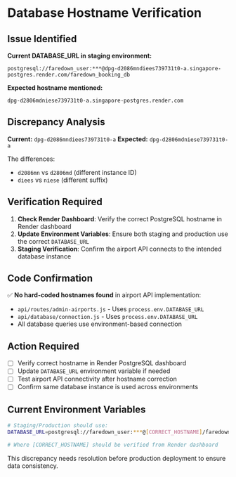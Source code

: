 # Database Hostname Verification

## Issue Identified

**Current DATABASE_URL in staging environment:**

```
postgresql://faredown_user:***@dpg-d2086mndiees739731t0-a.singapore-postgres.render.com/faredown_booking_db
```

**Expected hostname mentioned:**

```
dpg-d2806mdniese739731t0-a.singapore-postgres.render.com
```

## Discrepancy Analysis

**Current:** `dpg-d2086mndiees739731t0-a`
**Expected:** `dpg-d2806mdniese739731t0-a`

The differences:

- `d2086mn` vs `d2806md` (different instance ID)
- `diees` vs `niese` (different suffix)

## Verification Required

1. **Check Render Dashboard**: Verify the correct PostgreSQL hostname in Render dashboard
2. **Update Environment Variables**: Ensure both staging and production use the correct `DATABASE_URL`
3. **Staging Verification**: Confirm the airport API connects to the intended database instance

## Code Confirmation

✅ **No hard-coded hostnames found** in airport API implementation:

- `api/routes/admin-airports.js` - Uses `process.env.DATABASE_URL`
- `api/database/connection.js` - Uses `process.env.DATABASE_URL`
- All database queries use environment-based connection

## Action Required

- [ ] Verify correct hostname in Render PostgreSQL dashboard
- [ ] Update `DATABASE_URL` environment variable if needed
- [ ] Test airport API connectivity after hostname correction
- [ ] Confirm same database instance is used across environments

## Current Environment Variables

```bash
# Staging/Production should use:
DATABASE_URL=postgresql://faredown_user:***@[CORRECT_HOSTNAME]/faredown_booking_db

# Where [CORRECT_HOSTNAME] should be verified from Render dashboard
```

This discrepancy needs resolution before production deployment to ensure data consistency.
